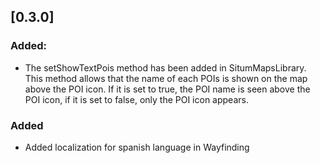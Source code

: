 ## [0.3.0] 

### Added:
* The setShowTextPois method has been added in SitumMapsLibrary. This method allows that the name of each POIs is shown on the map above the POI icon. If it is set to true, the POI name is seen above the POI icon, if it is set to false, only the POI icon appears.

### Added
* Added localization for spanish language in Wayfinding
